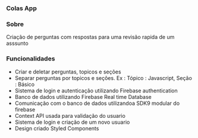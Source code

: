 ### Colas App 

### Sobre
  Criação de perguntas com respostas para uma revisão rapida de um asssunto

### Funcionalidades
- Criar e deletar perguntas, topicos e seções
- Separar perguntas por topicos e seções. Ex : Tópico : Javascript, Seção : Básico
- Sistema de login e autenticação utilizando Firebase authentication
- Banco de dados utilizando Firebase Real time Database
- Comunicação com o banco de dados utilizandoa SDK9 modular do firebase
- Context API usada para validação do usuario
- Sistema de login e criação de um novo usuario
- Design criado Styled Components

